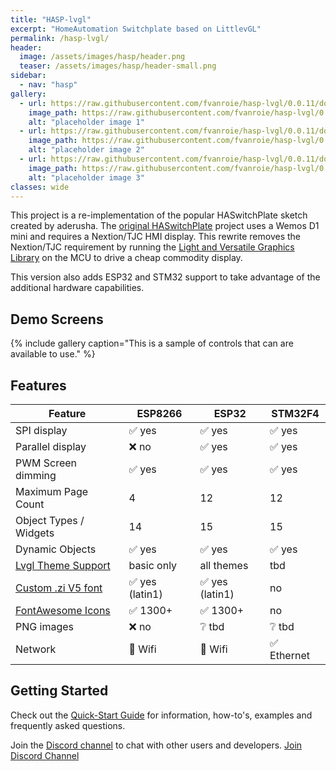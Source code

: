 ```yaml
---
title: "HASP-lvgl"
excerpt: "HomeAutomation Switchplate based on LittlevGL"
permalink: /hasp-lvgl/
header:
  image: /assets/images/hasp/header.png
  teaser: /assets/images/hasp/header-small.png
sidebar:
  - nav: "hasp"
gallery:
  - url: https://raw.githubusercontent.com/fvanroie/hasp-lvgl/0.0.11/docs/img/sliders.png
    image_path: https://raw.githubusercontent.com/fvanroie/hasp-lvgl/0.0.11/docs/img/sliders.png
    alt: "placeholder image 1"
  - url: https://raw.githubusercontent.com/fvanroie/hasp-lvgl/0.0.11/docs/img/buttons.png
    image_path: https://raw.githubusercontent.com/fvanroie/hasp-lvgl/0.0.11/docs/img/buttons.png
    alt: "placeholder image 2"
  - url: https://raw.githubusercontent.com/fvanroie/hasp-lvgl/0.0.11/docs/img/mediaplayer.png
    image_path: https://raw.githubusercontent.com/fvanroie/hasp-lvgl/0.0.11/docs/img/mediaplayer.png
    alt: "placeholder image 3"
classes: wide
---
```


This project is a re-implementation of the popular HASwitchPlate sketch created by aderusha.
The [original HASwitchPlate][1] project uses a Wemos D1 mini and requires a Nextion/TJC HMI display.
This rewrite removes the Nextion/TJC requirement by running the [Light and Versatile Graphics Library][2]
on the MCU to drive a cheap commodity display.

This version also adds ESP32 and STM32 support to take advantage of the additional hardware capabilities.


## Demo Screens
{% include gallery caption="This is a sample of controls that can are available to use." %}

## Features

| Feature                 | ESP8266 | ESP32   | STM32F4
|-------------------------|---------|---------|----------
| SPI display             | ✅ yes | ✅ yes | ✅ yes
| Parallel display        | ❌ no  | ✅ yes | ✅ yes
| PWM Screen dimming      | ✅ yes | ✅ yes | ✅ yes
| Maximum Page Count      | 4       | 12 | 12
| Object Types / Widgets  | 14      | 15 | 15
| Dynamic Objects         | ✅ yes | ✅ yes | ✅ yes
| [Lvgl Theme Support][3] | basic only | all themes | tbd
| [Custom .zi V5 font][4] | ✅ yes (latin1) | ✅ yes (latin1) | no
| [FontAwesome Icons][5]  | ✅ 1300+ | ✅ 1300+ | no
| PNG images              | ❌ no | ❔ tbd | ❔ tbd 
| Network                 | 📶 Wifi | 📶 Wifi | ✅ Ethernet

## Getting Started

Check out the [Quick-Start Guide](..projects/hasp-lvgl/hardware/) for information, how-to's, examples and frequently asked questions.

Join the [Discord channel][6] to chat with other users and developers.
  <a href="https://discord.gg/VCWyuhF" class="btn btn--discord"><i class="fab fa-fw fa-discord" aria-hidden="true"></i><span> Join Discord Channel</span></a>


[1]: https://github.com/aderusha/HASwitchPlate
[2]: https://lvgl.io/
[3]: https://littlevgl.com/themes
[4]: https://github.com/fvanroie/HMI-Font-Pack/releases
[5]: https://fontawesome.com/cheatsheet/
[6]: https://discord.gg/VCWyuhF